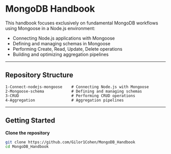 # MongoDB Handbook

This handbook focuses exclusively on fundamental MongoDB workflows using Mongoose in a Node.js environment:

- Connecting Node.js applications with Mongoose
- Defining and managing schemas in Mongoose
- Performing Create, Read, Update, Delete operations
- Building and optimizing aggregation pipelines

---

## Repository Structure

```text
1-Connect-nodejs-mongoose    # Connecting Node.js with Mongoose
2-Mongoose-schema            # Defining and managing schemas
3-CRUD                       # Performing CRUD operations
4-Aggregation                # Aggregation pipelines
```

---

## Getting Started

**Clone the repository**

```bash
git clone https://github.com/Gilor1Cohen/MongoDB_Handbook
cd MongoDB_Handbook
```
